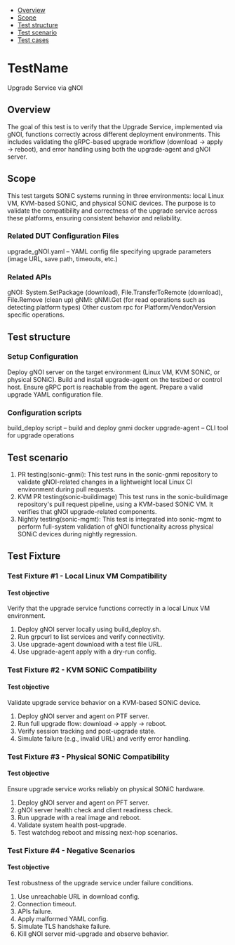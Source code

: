 - [Overview](#overview)
- [Scope](#scope)
- [Test structure](#test-structure)
- [Test scenario](#test-scenario)
- [Test cases](#test-cases)
# TestName
Upgrade Service via gNOI

## Overview
The goal of this test is to verify that the Upgrade Service, implemented via gNOI, functions correctly across different deployment environments. This includes validating the gRPC-based upgrade workflow (download → apply → reboot), and error handling using both the upgrade-agent and gNOI server.

## Scope
This test targets SONiC systems running in three environments: local Linux VM, KVM-based SONiC, and physical SONiC devices. The purpose is to validate the compatibility and correctness of the upgrade service across these platforms, ensuring consistent behavior and reliability.

### Related DUT Configuration Files
upgrade_gNOI.yaml – YAML config file specifying upgrade parameters (image URL, save path, timeouts, etc.)

### Related APIs
gNOI: System.SetPackage (download), File.TransferToRemote (download), File.Remove (clean up)
gNMI: gNMI.Get (for read operations such as detecting platform types)
Other custom rpc for Platform/Vendor/Version specific operations.

## Test structure
### Setup Configuration
Deploy gNOI server on the target environment (Linux VM, KVM SONiC, or physical SONiC).
Build and install upgrade-agent on the testbed or control host.
Ensure gRPC port is reachable from the agent.
Prepare a valid upgrade YAML configuration file.

### Configuration scripts
build_deploy script – build and deploy gnmi docker
upgrade-agent – CLI tool for upgrade operations

## Test scenario
1. PR testing(sonic-gnmi): This test runs in the sonic-gnmi repository to validate gNOI-related changes in a lightweight local Linux CI environment during pull requests.
2. KVM PR testing(sonic-buildimage) This test runs in the sonic-buildimage repository's pull request pipeline, using a KVM-based SONiC VM. It verifies that gNOI upgrade-related components.
3. Nightly testing(sonic-mgmt): This test is integrated into sonic-mgmt to perform full-system validation of gNOI functionality across physical SONiC devices during nightly regression.
## Test Fixture
### Test Fixture #1 - Local Linux VM Compatibility

#### Test objective

Verify that the upgrade service functions correctly in a local Linux VM environment.
1. Deploy gNOI server locally using build_deploy.sh.
2. Run grpcurl to list services and verify connectivity.
3. Use upgrade-agent download with a test file URL.
4. Use upgrade-agent apply with a dry-run config.

### Test Fixture #2 - KVM SONiC Compatibility

#### Test objective

Validate upgrade service behavior on a KVM-based SONiC device.
1. Deploy gNOI server and agent on PTF server.
2. Run full upgrade flow: download → apply → reboot.
3. Verify session tracking and post-upgrade state.
4. Simulate failure (e.g., invalid URL) and verify error handling.

### Test Fixture #3 - Physical SONiC Compatibility

#### Test objective

Ensure upgrade service works reliably on physical SONiC hardware.
1. Deploy gNOI server and agent on PFT server.
2. gNOI server health check and client readiness check.
3. Run upgrade with a real image and reboot.
4. Validate system health post-upgrade.
5. Test watchdog reboot and missing next-hop scenarios.

### Test Fixture #4 - Negative Scenarios

#### Test objective

Test robustness of the upgrade service under failure conditions.
1. Use unreachable URL in download config.
2. Connection timeout.
3. APIs failure.
4. Apply malformed YAML config.
5. Simulate TLS handshake failure.
6. Kill gNOI server mid-upgrade and observe behavior.

